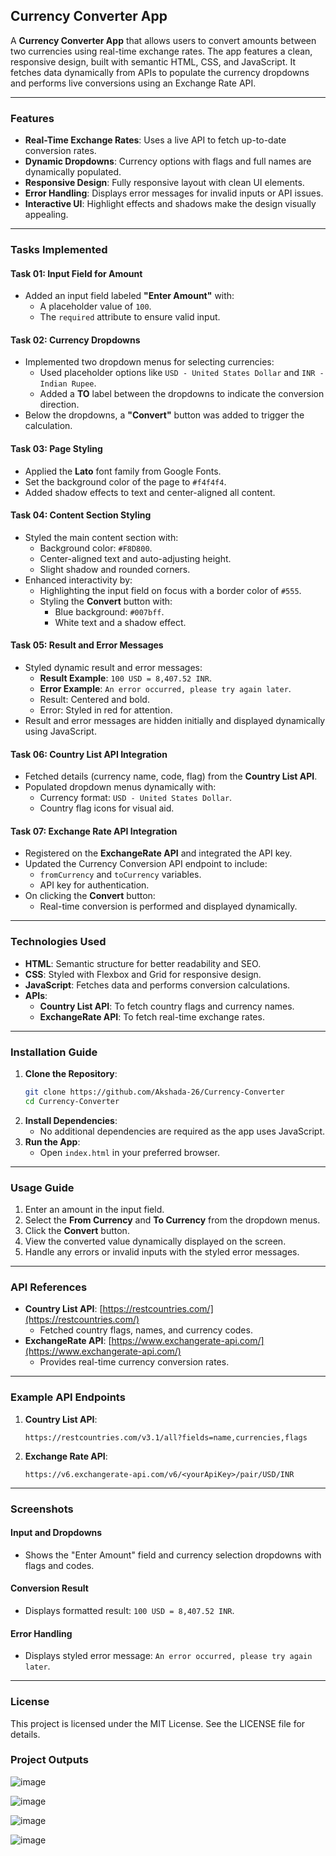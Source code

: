  ## Currency Converter App

A **Currency Converter App** that allows users to convert amounts between two currencies using real-time exchange rates. The app features a clean, responsive design, built with semantic HTML, CSS, and JavaScript. It fetches data dynamically from APIs to populate the currency dropdowns and performs live conversions using an Exchange Rate API.

---

### Features
- **Real-Time Exchange Rates**: Uses a live API to fetch up-to-date conversion rates.
- **Dynamic Dropdowns**: Currency options with flags and full names are dynamically populated.
- **Responsive Design**: Fully responsive layout with clean UI elements.
- **Error Handling**: Displays error messages for invalid inputs or API issues.
- **Interactive UI**: Highlight effects and shadows make the design visually appealing.

---

### Tasks Implemented
#### **Task 01: Input Field for Amount**
- Added an input field labeled **"Enter Amount"** with:
  - A placeholder value of `100`.
  - The `required` attribute to ensure valid input.

#### **Task 02: Currency Dropdowns**
- Implemented two dropdown menus for selecting currencies:
  - Used placeholder options like `USD - United States Dollar` and `INR - Indian Rupee`.
  - Added a **TO** label between the dropdowns to indicate the conversion direction.
- Below the dropdowns, a **"Convert"** button was added to trigger the calculation.

#### **Task 03: Page Styling**
- Applied the **Lato** font family from Google Fonts.
- Set the background color of the page to `#f4f4f4`.
- Added shadow effects to text and center-aligned all content.

#### **Task 04: Content Section Styling**
- Styled the main content section with:
  - Background color: `#F8D800`.
  - Center-aligned text and auto-adjusting height.
  - Slight shadow and rounded corners.
- Enhanced interactivity by:
  - Highlighting the input field on focus with a border color of `#555`.
  - Styling the **Convert** button with:
    - Blue background: `#007bff`.
    - White text and a shadow effect.

#### **Task 05: Result and Error Messages**
- Styled dynamic result and error messages:
  - **Result Example**: `100 USD = 8,407.52 INR`.
  - **Error Example**: `An error occurred, please try again later`.
  - Result: Centered and bold.
  - Error: Styled in red for attention.
- Result and error messages are hidden initially and displayed dynamically using JavaScript.

#### **Task 06: Country List API Integration**
- Fetched details (currency name, code, flag) from the **Country List API**.
- Populated dropdown menus dynamically with:
  - Currency format: `USD - United States Dollar`.
  - Country flag icons for visual aid.

#### **Task 07: Exchange Rate API Integration**
- Registered on the **ExchangeRate API** and integrated the API key.
- Updated the Currency Conversion API endpoint to include:
  - `fromCurrency` and `toCurrency` variables.
  - API key for authentication.
- On clicking the **Convert** button:
  - Real-time conversion is performed and displayed dynamically.

---

### Technologies Used
- **HTML**: Semantic structure for better readability and SEO.
- **CSS**: Styled with Flexbox and Grid for responsive design.
- **JavaScript**: Fetches data and performs conversion calculations.
- **APIs**:
  - **Country List API**: To fetch country flags and currency names.
  - **ExchangeRate API**: To fetch real-time exchange rates.

---

### Installation Guide
1. **Clone the Repository**:
   ```bash
   git clone https://github.com/Akshada-26/Currency-Converter
   cd Currency-Converter
   ```
2. **Install Dependencies**:
   - No additional dependencies are required as the app uses JavaScript.
3. **Run the App**:
   - Open `index.html` in your preferred browser.

---

### Usage Guide
1. Enter an amount in the input field.
2. Select the **From Currency** and **To Currency** from the dropdown menus.
3. Click the **Convert** button.
4. View the converted value dynamically displayed on the screen.
5. Handle any errors or invalid inputs with the styled error messages.

---

### API References
- **Country List API**: [https://restcountries.com/](https://restcountries.com/)
  - Fetched country flags, names, and currency codes.
- **ExchangeRate API**: [https://www.exchangerate-api.com/](https://www.exchangerate-api.com/)
  - Provides real-time currency conversion rates.

---

### Example API Endpoints
1. **Country List API**:
   ```url
   https://restcountries.com/v3.1/all?fields=name,currencies,flags
   ```
2. **Exchange Rate API**:
   ```url
   https://v6.exchangerate-api.com/v6/<yourApiKey>/pair/USD/INR
   ```

---

### Screenshots
#### Input and Dropdowns
- Shows the "Enter Amount" field and currency selection dropdowns with flags and codes.

#### Conversion Result
- Displays formatted result: `100 USD = 8,407.52 INR`.

#### Error Handling
- Displays styled error message: `An error occurred, please try again later`.

---

### License
This project is licensed under the MIT License. See the LICENSE file for details.


### Project Outputs 

![image](https://github.com/user-attachments/assets/eb411d9b-ee23-4e3a-ab12-a03812ee9c94)

![image](https://github.com/user-attachments/assets/1d471101-963e-419e-85b0-6b866219a2f6)

![image](https://github.com/user-attachments/assets/3eeb05d3-13a9-4886-a4f2-fde24e0d0a6b)

![image](https://github.com/user-attachments/assets/7625af05-e632-43c7-98d0-43b03a617251)



